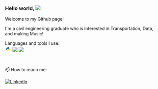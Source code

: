 


### Hello world, <img src="https://media.giphy.com/media/hvRJCLFzcasrR4ia7z/giphy.gif" width="25px">

Welcome to my Github page!

I'm a civil engineering graduate who is interested in Transportation, Data, and making Music!

Languages and tools I use: <br>
<code><img height="20" src="https://raw.githubusercontent.com/github/explore/80688e429a7d4ef2fca1e82350fe8e3517d3494d/topics/python/python.png"></code>
<code><img height="20" src="https://www.pinclipart.com/picdir/middle/519-5199224_postgresql-logo-png-transparent-clipart.png"></code>
<code><img height="20" src="https://image.pngaaa.com/718/1525718-middle.png"></code>

<br>

📫 How to reach me: 
<br>

[<img src="https://bi-jingo.com/wp-content/uploads/1997/03/Linkedin-Logo.png" height="40em" align="center" alt="LinkedIn" title="LinkedIn"/>](https://www.linkedin.com/in/kevinchoyang/)




<!--
**kaeyang/kaeyang** is a ✨ _special_ ✨ repository because its `README.md` (this file) appears on your GitHub profile.

Here are some ideas to get you started:

- 🔭 I’m currently working on ...
- 🌱 I’m currently learning ...
- 👯 I’m looking to collaborate on ...
- 🤔 I’m looking for help with ...
- 💬 Ask me about ...
- 📫 How to reach me: ...
- 😄 Pronouns: ...
- ⚡ Fun fact: ...
-->
